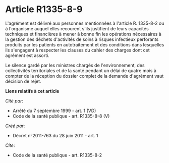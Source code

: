 # Article R1335-8-9

L'agrément est délivré aux personnes mentionnées à l'article R. 1335-8-2 ou à l'organisme auquel elles recourent s'ils
justifient de leurs capacités techniques et financières à mener à bonne fin les opérations nécessaires à la gestion des
déchets d'activités de soins à risques infectieux perforants produits par les patients en autotraitement et des conditions
dans lesquelles ils s'engagent à respecter les clauses du cahier des charges dont cet agrément est assorti. 

Le silence gardé par les ministres chargés de l'environnement, des collectivités territoriales et de la santé pendant un
délai de quatre mois à compter de la réception du dossier complet de la demande d'agrément vaut décision de rejet.

**Liens relatifs à cet article**

_Cité par_:

  - Arrêté du 7 septembre 1999 - art. 1 (VD)
  - Code de la santé publique - art. R1335-8-8 (V)

_Créé par_:

  - Décret n°2011-763 du 28 juin 2011 - art. 1

_Cite_:

  - Code de la santé publique - art. R1335-8-2
